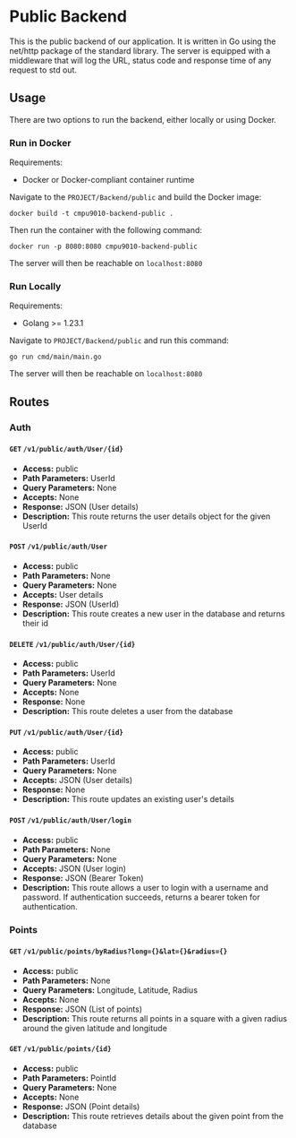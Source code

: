 # Public Backend

This is the public backend of our application. It is written in Go using the net/http package of the standard library. The server is equipped with a middleware that will log the URL, status code and response time of any request to std out.

## Usage

There are two options to run the backend, either locally or using Docker.

### Run in Docker

Requirements:

- Docker or Docker-compliant container runtime

Navigate to the `PROJECT/Backend/public` and build the Docker image:

```
docker build -t cmpu9010-backend-public .
```

Then run the container with the following command:

```
docker run -p 8080:8080 cmpu9010-backend-public
```

The server will then be reachable on `localhost:8080`

### Run Locally

Requirements:

- Golang >= 1.23.1

Navigate to `PROJECT/Backend/public` and run this command:

```
go run cmd/main/main.go
```

The server will then be reachable on `localhost:8080`

## Routes

### Auth

#### `GET` `/v1/public/auth/User/{id}`

- **Access:** public
- **Path Parameters:** UserId
- **Query Parameters:** None
- **Accepts:** None
- **Response:** JSON (User details)
- **Description:** This route returns the user details object for the given UserId

#### `POST` `/v1/public/auth/User`

- **Access:** public
- **Path Parameters:** None
- **Query Parameters:** None
- **Accepts:** User details
- **Response:** JSON (UserId)
- **Description:** This route creates a new user in the database and returns their id

#### `DELETE` `/v1/public/auth/User/{id}`

- **Access:** public
- **Path Parameters:** UserId
- **Query Parameters:** None
- **Accepts:** None
- **Response:** None
- **Description:** This route deletes a user from the database

#### `PUT` `/v1/public/auth/User/{id}`

- **Access:** public
- **Path Parameters:** UserId
- **Query Parameters:** None
- **Accepts:** JSON (User details)
- **Response:** None
- **Description:** This route updates an existing user's details

#### `POST` `/v1/public/auth/User/login`

- **Access:** public
- **Path Parameters:** None
- **Query Parameters:** None
- **Accepts:** JSON (User login)
- **Response:** JSON (Bearer Token)
- **Description:** This route allows a user to login with a username and password. If authentication succeeds, returns a bearer token for authentication.

### Points

#### `GET` `/v1/public/points/byRadius?long={}&lat={}&radius={}`

- **Access:** public
- **Path Parameters:** None
- **Query Parameters:** Longitude, Latitude, Radius
- **Accepts:** None
- **Response:** JSON (List of points)
- **Description:** This route returns all points in a square with a given radius around the given latitude and longitude

#### `GET` `/v1/public/points/{id}`

- **Access:** public
- **Path Parameters:** PointId
- **Query Parameters:** None
- **Accepts:** None
- **Response:** JSON (Point details)
- **Description:** This route retrieves details about the given point from the database
